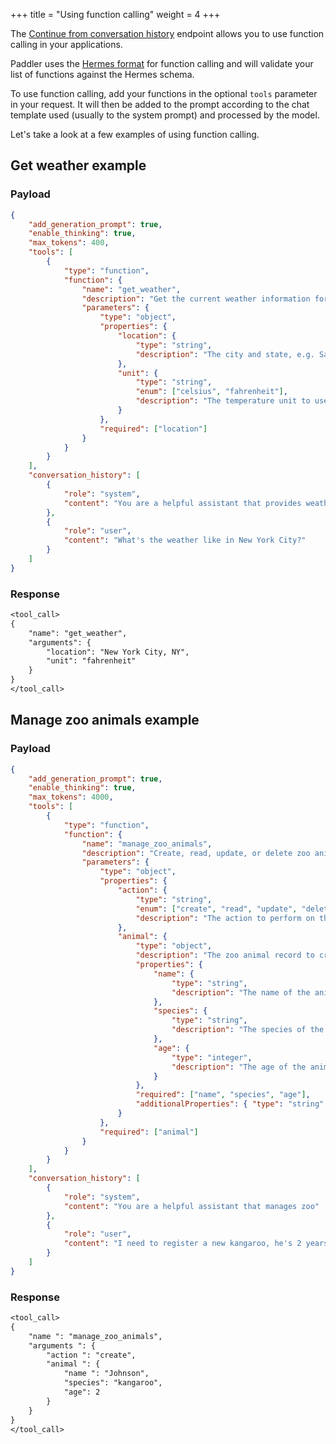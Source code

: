 +++
title = "Using function calling"
weight = 4
+++


The [Continue from conversation history](@/api/inference-service/continue-from-conversation-history.md) endpoint allows you to use function calling in your applications. 

Paddler uses the [Hermes format](https://github.com/NousResearch/Hermes-Function-Calling) for function calling and will validate your list of functions against the Hermes schema.

To use function calling, add your functions in the optional `tools` parameter in your request. It will then be added to the prompt according to the chat template used (usually to the system prompt) and processed by the model.

Let's take a look at a few examples of using function calling.

## Get weather example

### Payload

```json
{
    "add_generation_prompt": true,
    "enable_thinking": true,
    "max_tokens": 400,
    "tools": [
        {
            "type": "function",
            "function": {
                "name": "get_weather",
                "description": "Get the current weather information for a specified location.",
                "parameters": {
                    "type": "object",
                    "properties": {
                        "location": {
                            "type": "string",
                            "description": "The city and state, e.g. San Francisco, CA"
                        },
                        "unit": {
                            "type": "string",
                            "enum": ["celsius", "fahrenheit"],
                            "description": "The temperature unit to use. Defaults to fahrenheit."
                        }
                    },
                    "required": ["location"]
                }
            }
        }
    ],
    "conversation_history": [
        {
            "role": "system",
            "content": "You are a helpful assistant that provides weather information"
        },
        {
            "role": "user",
            "content": "What's the weather like in New York City?"
        }
    ]
}
```

### Response

```txt
<tool_call>
{
    "name": "get_weather",
    "arguments": {
        "location": "New York City, NY",
        "unit": "fahrenheit"
    }
}
</tool_call>
```

## Manage zoo animals example

### Payload

```json
{
    "add_generation_prompt": true,
    "enable_thinking": true,
    "max_tokens": 4000,
    "tools": [
        {
            "type": "function",
            "function": {
                "name": "manage_zoo_animals",
                "description": "Create, read, update, or delete zoo animal records in the system.",
                "parameters": {
                    "type": "object",
                    "properties": {
                        "action": {
                            "type": "string",
                            "enum": ["create", "read", "update", "delete"],
                            "description": "The action to perform on the zoo animal record."
                        },
                        "animal": {
                            "type": "object",
                            "description": "The zoo animal record to create, read, update, or delete.",
                            "properties": {
                                "name": { 
                                    "type": "string", 
                                    "description": "The name of the animal." 
                                },
                                "species": { 
                                    "type": "string", 
                                    "description": "The species of the animal." 
                                },
                                "age": { 
                                    "type": "integer", 
                                    "description": "The age of the animal in years." 
                                }
                            },
                            "required": ["name", "species", "age"],
                            "additionalProperties": { "type": "string" }
                        }
                    },
                    "required": ["animal"]
                }
            }
        }
    ],
    "conversation_history": [
        {
            "role": "system",
            "content": "You are a helpful assistant that manages zoo"
        },
        {
            "role": "user",
            "content": "I need to register a new kangaroo, he's 2 years old, his name is Johnson"
        }
    ]
}
```

### Response

```txt
<tool_call> 
{
    "name ": "manage_zoo_animals", 
    "arguments ": {
        "action ": "create", 
        "animal ": {
            "name ": "Johnson", 
            "species": "kangaroo", 
            "age": 2
        }
    } 
}
</tool_call>
```
